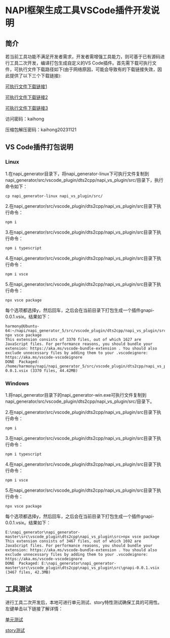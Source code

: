 # NAPI框架生成工具VSCode插件开发说明

## 简介

若当前工具功能不满足开发者需求，开发者需增强工具能力，则可基于已有源码进行工具二次开发，编译打包生成自定义的VS Code插件。首先需下载可执行文件，可执行文件下载路径如下(由于网络原因，可能会导致有的下载链接失效，因此提供了以下三个下载链接):

[可执行文件下载链接1](http://ftpkaihongdigi.i234.me:5000/sharing/yaRiKSjBI)

[可执行文件下载链接2](http://ftp.kaihong.com:5000/fsdownload/yaRiKSjBI/)

[可执行文件下载链接3](http://ftp.kaihongdigi.com:5000/fsdownload/yaRiKSjBI/)

访问密码：kaihong

压缩包解压密码：kaihong20231121

## VS Code插件打包说明

### Linux

1.在napi_generator目录下，将napi_generator-linux下可执行文件复制到napi_generator/src/vscode_plugin/dts2cpp/napi_vs_plugin/src/目录下，执行命令如下：

	cp napi_generator-linux napi_vs_plugin/src/

2.在napi_generator/src/vscode_plugin/dts2cpp/napi_vs_plugin/src目录下执行命令：

	npm i

3.在napi_generator/src/vscode_plugin/dts2cpp/napi_vs_plugin/src目录下执行命令：

	npm i typescript

4.在napi_generator/src/vscode_plugin/dts2cpp/napi_vs_plugin/src目录下执行命令：

	npm i vsce

5.在napi_generator/src/vscode_plugin/dts2cpp/napi_vs_plugin/src目录下执行命令：

	npx vsce package

  每个选项都选择y，然后回车，之后会在当前目录下打包生成一个插件gnapi-0.0.1.vsix。结果如下：

	harmony@Ubuntu-64:~/napi/napi_generator_5/src/vscode_plugin/dts2cpp/napi_vs_plugin/src$ npx vsce package
	This extension consists of 3370 files, out of which 1627 are JavaScript files. For performance reasons, you should bundle your extension: https://aka.ms/vscode-bundle-extension . You should also exclude unnecessary files by adding them to your .vscodeignore: https://aka.ms/vscode-vscodeignore
	DONE  Packaged: /home/harmony/napi/napi_generator_5/src/vscode_plugin/dts2cpp/napi_vs_plugin/src/gnapi-0.0.1.vsix (3370 files, 44.42MB)

### Windows

1.将napi_generator目录下的napi_generator-win.exe可执行文件复制到napi_generator/src/vscode_plugin/dts2cpp/napi_vs_plugin/src/目录下。

2.在napi_generator/src/vscode_plugin/dts2cpp/napi_vs_plugin/src目录下执行命令：

	npm i

3.在napi_generator/src/vscode_plugin/dts2cpp/napi_vs_plugin/src目录下执行命令：

	npm i typescript

4.在napi_generator/src/vscode_plugin/dts2cpp/napi_vs_plugin/src目录下执行命令：

	npm i vsce

5.在napi_generator/src/vscode_plugin/dts2cpp/napi_vs_plugin/src目录下执行命令：

	npx vsce package

  每个选项都选择y，然后回车，之后会在当前目录下打包生成一个插件gnapi-0.0.1.vsix。结果如下：

	E:\napi_generator\napi_generator-master\src\vscode_plugin\dts2cpp\napi_vs_plugin\src>npx vsce package
	This extension consists of 3467 files, out of which 1692 are JavaScript files. For performance reasons, you should bundle your extension: https://aka.ms/vscode-bundle-extension . You should also exclude unnecessary files by adding them to your .vscodeignore: https://aka.ms/vscode-vscodeignore
	DONE  Packaged: E:\napi_generator\napi_generator-master\src\vscode_plugin\dts2cpp\napi_vs_plugin\src\gnapi-0.0.1.vsix (3467 files, 42.3MB)

## 工具测试

  进行工具二次开发后，本地可进行单元测试、story特性测试确保工具的可用性。左键单击以下链接了解详情：

  [单元测试](https://gitee.com/openharmony/napi_generator/blob/master/test/unittest/README_ZH.md)

  [story测试](https://gitee.com/openharmony/napi_generator/blob/master/test/storytest/README_ZH.md)

